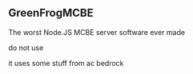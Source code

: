 ## GreenFrogMCBE 

The worst Node.JS MCBE server software ever made

do not use

it uses some stuff from ac bedrock 